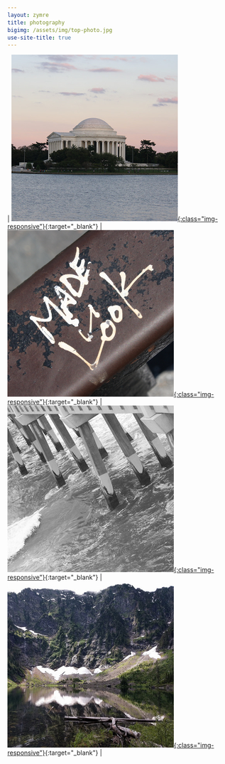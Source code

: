 ```yaml
---
layout: zymre
title: photography
bigimg: /assets/img/top-photo.jpg
use-site-title: true
---
```


| [<img src="/media/arch.jpg" onmouseover="this.src='/media/arch_hover.jpg'" onmouseout="this.src='/media/arch.jpg'" />{:class="img-responsive"}](https://photos.app.goo.gl/KXdwWE3XNrp3BegG7){:target="_blank"} | [<img src="/media/artsy.jpg" onmouseover="this.src='/media/artsy_hover.jpg'" onmouseout="this.src='/media/artsy.jpg'" />{:class="img-responsive"}](https://photos.app.goo.gl/bZPfukDdoUVrBKHJ9){:target="_blank"} | [<img src="/media/bw.jpg" onmouseover="this.src='/media/bw_hover.jpg'" onmouseout="this.src='/media/bw.jpg'" />{:class="img-responsive"}](https://photos.app.goo.gl/EcA5ttqPmHxtErAD9){:target="_blank"} | [<img src="/media/nature.jpg" onmouseover="this.src='/media/nature_hover.jpg'" onmouseout="this.src='/media/nature.jpg'" />{:class="img-responsive"}](https://photos.app.goo.gl/TDzS4STGVXaLPZpA8){:target="_blank"} |
